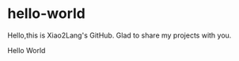 # hello-world
Hello,this is Xiao2Lang's GitHub. Glad to share my projects with you.
<p> Hello World </p>
